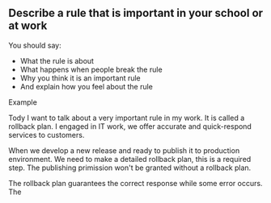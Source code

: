 ## Describe a rule that is important in your school or at work

You should say:

- What the rule is about
- What happens when people break the rule
- Why you think it is an important rule
- And explain how you feel about the rule

Example

Tody I want to talk about a very important rule in my work. It is called a rollback plan. I engaged in IT work, we offer accurate and quick-respond services to customers. 

When we develop a new release and ready to publish it to production environment. We need to make a detailed rollback plan, this is a required step. The publishing primission won't be granted without a rollback plan.

The rollback plan guarantees the correct response while some error occurs. The 

